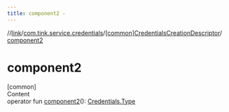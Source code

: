 ```yaml
---
title: component2 -
---
```

//[link](../../index.md)/[com.tink.service.credentials](../index.md)/[[common]CredentialsCreationDescriptor](index.md)/[component2](component2.md)



# component2  
[common]  
Content  
operator fun [component2](component2.md)(): [Credentials.Type](../../com.tink.model.credentials/[common]-credentials/-type/index.md)  



